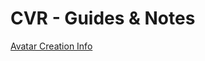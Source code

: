 # CVR - Guides & Notes

[Avatar Creation Info](https://github.com/NovaVoidHowl/CVR---Guides-Notes/blob/main/Avatar%20Creation%20info.md)
